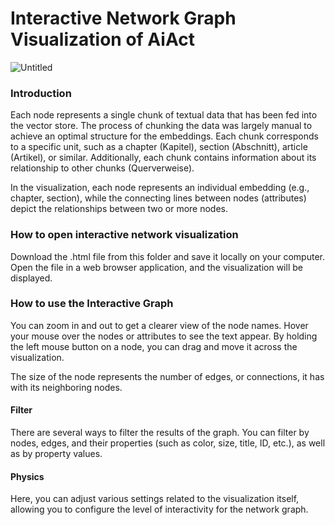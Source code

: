 # Interactive Network Graph Visualization of AiAct
![Untitled](https://github.com/user-attachments/assets/4feb3fb5-99a5-43e8-a6b5-9343bf3e7643)


### Introduction

Each node represents a single chunk of textual data that has been fed into the vector store. The process of chunking the data was largely manual to achieve an optimal structure for the embeddings. Each chunk corresponds to a specific unit, such as a chapter (Kapitel), section (Abschnitt), article (Artikel), or similar. Additionally, each chunk contains information about its relationship to other chunks (Querverweise).

In the visualization, each node represents an individual embedding (e.g., chapter, section), while the connecting lines between nodes (attributes) depict the relationships between two or more nodes.

### How to open interactive network visualization

Download the .html file from this folder and save it locally on your computer. Open the file in a web browser application, and the visualization will be displayed.

### How to use the Interactive Graph

You can zoom in and out to get a clearer view of the node names. Hover your mouse over the nodes or attributes to see the text appear. By holding the left mouse button on a node, you can drag and move it across the visualization.

The size of the node represents the number of edges, or connections, it has with its neighboring nodes.

#### Filter

There are several ways to filter the results of the graph. You can filter by nodes, edges, and their properties (such as color, size, title, ID, etc.), as well as by property values.

#### Physics

Here, you can adjust various settings related to the visualization itself, allowing you to configure the level of interactivity for the network graph.
